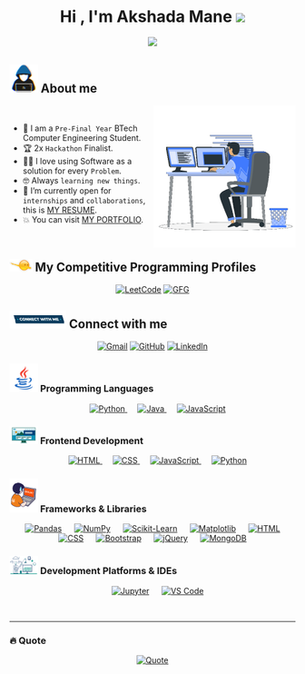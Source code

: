 <h1 align="center">Hi , I'm Akshada Mane <img src="https://media.giphy.com/media/hvRJCLFzcasrR4ia7z/giphy.gif" width="35"></h1>
<p align="center">
  <a href="https://github.com/DenverCoder1/readme-typing-svg">
    <img src="https://readme-typing-svg.herokuapp.com?font=Time+New+Roman&color=%23C8BE25&size=25&center=true&vCenter=true&width=700&height=100&lines=Aspiring+Software+Engineer;BTech+Computer+Engineering+Student;AI/ML+Enthusiast+%7C+Web+Developer;Finalist+at+Technofea+2.0+Hackathon;Zensar's+She+Inspires+Hackathon+Finalist;Passionate+about+DSA+and+Competitive+Programming;Always+learning+new+things">
  </a>
</p>
	
## <picture><img src = "https://github.com/AkshadaMane26/AkshadaMane26/blob/main/images/about_me.gif?raw=true" width = 50px></picture> About me

<picture> <img align="right" src="https://github.com/AkshadaMane26/AkshadaMane26/blob/main/images/Right_Side.gif?raw=true" width = 250px></picture>

<br>

- :school: I am a `Pre-Final Year` BTech Computer Engineering Student.  
- :trophy: 2x `Hackathon` Finalist.  
- :technologist: I love using Software as a solution for every `Problem`.    
- :nerd_face: Always `learning new things`.  
- :thinking: I’m currently open for `internships` and `collaborations`, this is [MY RESUME](). 
- :boom: You can visit [MY PORTFOLIO]().
<br>


## <picture> <img src="https://github.com/AkshadaMane26/AkshadaMane26/blob/main/images/competitive_programming_profile.png?raw=true" width=40> </picture> My Competitive Programming Profiles

<p align="center">
  <a href="https://leetcode.com/u/Akshada2004/"><img src="https://img.icons8.com/external-tal-revivo-shadow-tal-revivo/50/000000/external-level-up-your-coding-skills-and-quickly-land-a-job-logo-shadow-tal-revivo.png" alt="LeetCode"/></a> 
  <a href="https://www.geeksforgeeks.org/user/akshada290tn/"><img src="https://img.icons8.com/color/50/000000/GeeksforGeeks.png" alt="GFG"/></a>
</p>

## <picture> <img src="https://github.com/AkshadaMane26/AkshadaMane26/blob/main/images/Connect-with-me.gif?raw=true" width="100px"> </picture> Connect with me
<p align="center">
	<a href="mailto:makshada2004@gmail.com"><img img src="https://img.shields.io/badge/gmail-%23EA4335.svg?style=plastic&logo=gmail&logoColor=white" alt="Gmail"/></a>
	<a href="https://github.com/AkshadaMane26"><img src="https://img.shields.io/badge/github-%23181717.svg?style=plastic&logo=github&logoColor=white" alt="GitHub"/></a>
	<a href="http://www.linkedin.com/in/akshada-mane-b93738258"><img src="https://img.shields.io/badge/linkedin-%230A66C2.svg?style=plastic&logo=linkedin&logoColor=white" alt="LinkedIn"/></a>
	
</p>


### <picture> <img src = "https://github.com/AkshadaMane26/AkshadaMane26/blob/main/images/Programming_Languages.gif?raw=true" width = 50px>  </picture> Programming Languages

<p align="center"> 
  &emsp;
  <a href="https://www.python.org" target="_blank">
    <img alt="Python" src="https://img.shields.io/badge/Python-%2314354C.svg?style=plastic&logo=python&logoColor=white">
  </a>
  &emsp;
  <a href="https://www.java.com" target="_blank"> 
    <img alt="Java" src="https://img.shields.io/badge/Java-%23007396.svg?style=plastic&logo=java&logoColor=white">
  </a>
  &emsp;
  <a href="https://developer.mozilla.org/en-US/docs/Web/JavaScript" target="_blank"> 
    <img alt="JavaScript" src="https://img.shields.io/badge/JavaScript-%23F7DF1E.svg?style=plastic&logo=javascript&logoColor=black">
  </a>
</p>


### <picture> <img src = "https://github.com/AkshadaMane26/AkshadaMane26/blob/main/images/Front_End.gif?raw=true" width = 50px>  </picture> Frontend Development
<p align="center"> 
  &emsp; 
  <a href="https://www.w3.org/html/" target="_blank"> 
   <img alt="HTML" src="https://img.shields.io/badge/HTML5%20-%23E34F26.svg?style=plastic&logo=html5&logoColor=white">
  </a>   
  &emsp;
  <a href="https://www.w3schools.com/css/" target="_blank">
    <img alt="CSS" src="https://img.shields.io/badge/CSS%20-%231572B6.svg?style=plastic&logo=css3&logoColor=white">
  </a> 
  &emsp;
  <a href="https://developer.mozilla.org/en-US/docs/Web/JavaScript" target="_blank"> 
     <img alt="JavaScript" src="https://img.shields.io/badge/JavaScript%20-%23F7DF1E.svg?style=plastic&logo=javascript&logoColor=black">
   </a>
  &emsp;
  <a href="https://www.python.org" target="_blank">
    <img alt="Python" src="https://img.shields.io/badge/react-%2361DAFB.svg?style=plastic&logo=React&logoColor=black">
  </a>

</p>



 ### <picture> <img src = "https://github.com/AkshadaMane26/AkshadaMane26/blob/main/images/IDEs.gif?raw=true" width = 50px>  </picture> Frameworks & Libraries
 
<p align="center"> 
	&emsp; 
	<a href="#"><img alt="Pandas" src="https://img.shields.io/badge/pandas-%23150458.svg?style=plastic&logo=pandas&logoColor=white"></a> 
	&emsp; 
	<a href="#"><img alt="NumPy" src="https://img.shields.io/badge/numpy-%23013243.svg?style=plastic&logo=numpy&logoColor=white"></a> 
	&emsp; 
	<a href="#"><img alt="Scikit-Learn" src="https://img.shields.io/badge/scikit--learn-%23F7931E.svg?style=plastic&logo=scikit-learn&logoColor=white"></a> 
	&emsp; 
	<a href="#"><img alt="Matplotlib" src="https://img.shields.io/badge/Matplotlib-%23ffffff.svg?style=plastic&logo=matplotlib&logoColor=black"></a> 
        &emsp; 
	<a href="#"><img alt="HTML" src="https://img.shields.io/badge/HTML-%23E34F26.svg?style=plastic&logo=html5&logoColor=white"></a> 
	&emsp; 
	<a href="#"><img alt="CSS" src="https://img.shields.io/badge/CSS-%231572B6.svg?style=plastic&logo=css3&logoColor=white"></a> 
	&emsp; 
	<a href="#"><img alt="Bootstrap" src="https://img.shields.io/badge/Bootstrap-%23563D7C.svg?style=plastic&logo=bootstrap&logoColor=white"></a> 
	&emsp; 
	<a href="#"><img alt="jQuery" src="https://img.shields.io/badge/jQuery-%230769AD.svg?style=plastic&logo=jquery&logoColor=white"></a> 
	&emsp; 
	<a href="#"><img alt="MongoDB" src="https://img.shields.io/badge/MongoDB-%2347A248.svg?style=plastic&logo=mongodb&logoColor=white"></a> 
</p>


### <picture> <img src="https://github.com/AkshadaMane26/AkshadaMane26/blob/main/images/Software_Tools.gif?raw=true" width=50px> </picture> Development Platforms & IDEs

<p align="center"> 
	&emsp; 
	<a href="#"><img alt="Jupyter" src="https://img.shields.io/badge/Jupyter-%23F37626.svg?style=plastic&logo=jupyter&logoColor=white"></a> 
	&emsp; 
	<a href="#"><img alt="VS Code" src="https://img.shields.io/badge/VS_Code-%23007ACC.svg?style=plastic&logo=visual-studio-code&logoColor=white"></a> 
</p>
 
<br> 

---
### 🔥 Quote 

<p align = "center">
	<a href="https://github.com/piyushsuthar/github-readme-quotes"> <img alt = "Quote" src="https://quotes-github-readme.vercel.app/api?type=horizontal&theme=tokyonight&animation=grow_out_in&quoteCategory=programming">
</p>

	
